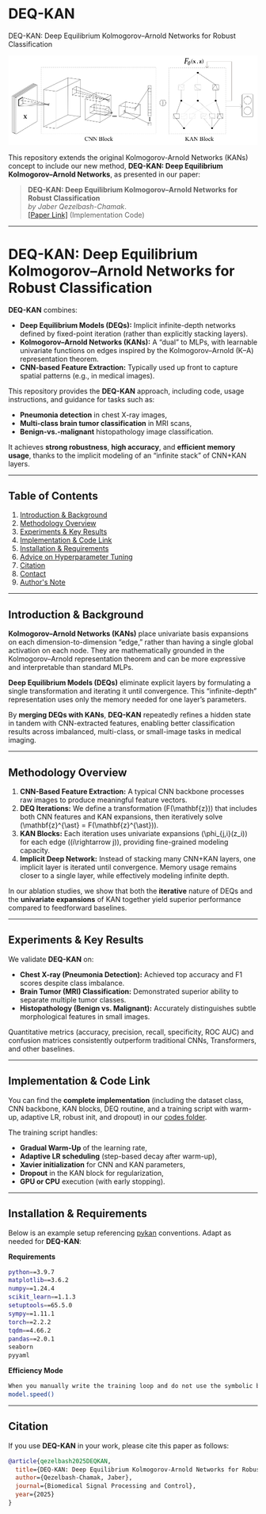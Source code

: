 # DEQ-KAN
DEQ-KAN: Deep Equilibrium Kolmogorov–Arnold Networks for Robust Classification



<img width="600" alt="kan_plot" src="https://github.com/JaberQezelbash/DEQ-KAN/blob/main/assets/DEQ-KAN.svg">


This repository extends the original Kolmogorov-Arnold Networks (KANs) concept to include our new method, **DEQ-KAN: Deep Equilibrium Kolmogorov–Arnold Networks**, as presented in our paper:

> **DEQ-KAN: Deep Equilibrium Kolmogorov–Arnold Networks for Robust Classification**  
> *by Jaber Qezelbash-Chamak*.  
> [[Paper Link]](https://github.com/JaberQezelbash/DEQ-KAN) (Implementation Code)

---


# DEQ-KAN: Deep Equilibrium Kolmogorov–Arnold Networks for Robust Classification

**DEQ-KAN** combines:
- **Deep Equilibrium Models (DEQs):** Implicit infinite-depth networks defined by fixed-point iteration (rather than explicitly stacking layers).
- **Kolmogorov–Arnold Networks (KANs):** A “dual” to MLPs, with learnable univariate functions on edges inspired by the Kolmogorov–Arnold (K–A) representation theorem.
- **CNN-based Feature Extraction:** Typically used up front to capture spatial patterns (e.g., in medical images).

This repository provides the **DEQ-KAN** approach, including code, usage instructions, and guidance for tasks such as:
- **Pneumonia detection** in chest X-ray images,
- **Multi-class brain tumor classification** in MRI scans,
- **Benign-vs.-malignant** histopathology image classification.

It achieves **strong robustness**, **high accuracy**, and **efficient memory usage**, thanks to the implicit modeling of an “infinite stack” of CNN+KAN layers.

---

## Table of Contents

1. [Introduction & Background](#introduction--background)  
2. [Methodology Overview](#methodology-overview)  
3. [Experiments & Key Results](#experiments--key-results)  
4. [Implementation & Code Link](#implementation--code-link)  
5. [Installation & Requirements](#installation--requirements)  
6. [Advice on Hyperparameter Tuning](#advice-on-hyperparameter-tuning)  
7. [Citation](#citation)  
8. [Contact](#contact)  
9. [Author's Note](#authors-note)

---

## Introduction & Background
**Kolmogorov–Arnold Networks (KANs)** place univariate basis expansions on each dimension-to-dimension “edge,” rather than having a single global activation on each node. They are mathematically grounded in the Kolmogorov–Arnold representation theorem and can be more expressive and interpretable than standard MLPs.

**Deep Equilibrium Models (DEQs)** eliminate explicit layers by formulating a single transformation and iterating it until convergence. This “infinite-depth” representation uses only the memory needed for one layer’s parameters.

By **merging DEQs with KANs**, **DEQ-KAN** repeatedly refines a hidden state in tandem with CNN-extracted features, enabling better classification results across imbalanced, multi-class, or small-image tasks in medical imaging.

---

## Methodology Overview
1. **CNN-Based Feature Extraction:** A typical CNN backbone processes raw images to produce meaningful feature vectors.  
2. **DEQ Iterations:** We define a transformation \(F(\mathbf{z})\) that includes both CNN features and KAN expansions, then iteratively solve \(\mathbf{z}^{\ast} = F(\mathbf{z}^{\ast})\).  
3. **KAN Blocks:** Each iteration uses univariate expansions \(\phi_{j,i}(z_i)\) for each edge \((i\rightarrow j)\), providing fine-grained modeling capacity.  
4. **Implicit Deep Network:** Instead of stacking many CNN+KAN layers, one implicit layer is iterated until convergence. Memory usage remains closer to a single layer, while effectively modeling infinite depth.

In our ablation studies, we show that both the **iterative** nature of DEQs and the **univariate expansions** of KAN together yield superior performance compared to feedforward baselines.

---

## Experiments & Key Results
We validate **DEQ-KAN** on:
- **Chest X-ray (Pneumonia Detection):** Achieved top accuracy and F1 scores despite class imbalance.
- **Brain Tumor (MRI) Classification:** Demonstrated superior ability to separate multiple tumor classes.
- **Histopathology (Benign vs. Malignant):** Accurately distinguishes subtle morphological features in small images.

Quantitative metrics (accuracy, precision, recall, specificity, ROC AUC) and confusion matrices consistently outperform traditional CNNs, Transformers, and other baselines.

---

## Implementation & Code Link
You can find the **complete implementation** (including the dataset class, CNN backbone, KAN blocks, DEQ routine, and a training script with warm-up, adaptive LR, robust init, and dropout) in our [codes folder](https://github.com/JaberQezelbash/DEQ-KAN/blob/main/codes).  

The training script handles:
- **Gradual Warm-Up** of the learning rate,  
- **Adaptive LR scheduling** (step-based decay after warm-up),  
- **Xavier initialization** for CNN and KAN parameters,  
- **Dropout** in the KAN block for regularization,  
- **GPU or CPU** execution (with early stopping).

---

## Installation & Requirements
Below is an example setup referencing [pykan](https://github.com/KindXiaoming/pykan) conventions. Adapt as needed for **DEQ-KAN**:

**Requirements**
```bash
python==3.9.7
matplotlib==3.6.2
numpy==1.24.4
scikit_learn==1.1.3
setuptools==65.5.0
sympy==1.11.1
torch==2.2.2
tqdm==4.66.2
pandas==2.0.1
seaborn
pyyaml
```

**Efficiency Mode**
```bash
When you manually write the training loop and do not use the symbolic branch, call:
model.speed()
```

---

## Citation

If you use **DEQ-KAN** in your work, please cite this paper as follows:

```bibtex
@article{qezelbash2025DEQKAN,
  title={DEQ-KAN: Deep Equilibrium Kolmogorov-Arnold Networks for Robust Classification},
  author={Qezelbash-Chamak, Jaber},
  journal={Biomedical Signal Processing and Control},
  year={2025}
}
```

